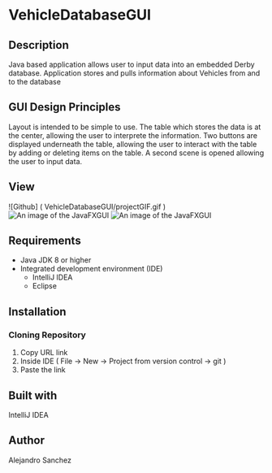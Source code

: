 # VehicleDatabaseGUI
## Description
Java based application allows user to input data into an embedded Derby database. Application stores and pulls information about
Vehicles from and to the database
## GUI Design Principles
Layout is intended to be simple to use. The table which stores the data is at the center, allowing the user to interprete the information. Two buttons are displayed  underneath the table, allowing the user to interact with the table by adding or deleting items on the table. A second scene is opened allowing the user to input data.

## View

![Github] (
        VehicleDatabaseGUI/projectGIF.gif
      )
![An image of the JavaFXGUI](https://i.imgur.com/B3aDxLi.png)
![An image of the JavaFXGUI](https://i.imgur.com/rcNCjkO.png)

## Requirements
* Java JDK 8 or higher
* Integrated development environment (IDE)
  * IntelliJ IDEA 
  * Eclipse
## Installation
### Cloning Repository 
  1. Copy URL link
  2. Inside IDE ( File -> New -> Project from version control -> git )
  3. Paste the link 
## Built with
IntelliJ IDEA
## Author
Alejandro Sanchez
